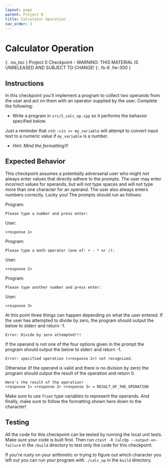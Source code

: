 ```yaml
---
layout: page
parent: Project 0
title: Calculator Operation
nav_order: 3
---
```


# Calculator Operation
{: .no_toc }
Project 0 Checkpoint - WARNING: THIS MATERIAL IS UNRELEASED AND SUBJECT TO CHANGE!
{: .fs-6 .fw-300 }

## Instructions

In this checkpoint you'll implement a program to collect two operands from the user and act on them with an operator supplied by the user. Complete the following:

- Write a program in ```src/5_calc_op.cpp``` so it performs the behavior specified below.

Just a reminder that ```std::cin >> my_variable``` will attempt to convert input text to a numeric value if ```my_variable``` is a number. 

- *Hint: Mind the formatting!!!*

## Expected Behavior

This checkpoint assumes a potentially adversarial user who might not always enter values that directly adhere to the prompts. The user may enter incorrect values for operands, but will not type spaces and will not type more than one character for an operand. The user also always enters numbers correctly. Lucky you! The prompts should run as follows:

Program:
```
Please type a number and press enter: 
```

User:
```
<response 1>
```

Program:
```
Please type a math operator (one of: + - * or /): 
```

User:
```
<response 2>
```

Program:
```
Please type another number and press enter: 
```

User:
```
<response 3>
```

At this point three things can happen depending on what the user entered. If the user has attempted to divide by zero, the program should output the below to stderr and return -1.

```
Error: Divide by zero attempted!!!

```

If the operand is not one of the four options given in the prompt the program should output the below to stderr and return -1.

```
Error: specified operation (<response 2>) not recognized.

```

Otherwise (if the operand is valid and there is no division by zero) the program should output the result of the operation and return 0.

```
Here's the result of the operation!
<response 1> <response 2> <response 3> = RESULT_OF_THE_OPERATION

```

Make sure to use ```float``` type variables to represent the operands. And finally, make sure to follow the formatting shown here down to the character!

## Testing

All the code for this checkpoint can be tested by running the local unit tests. Make sure your code is built first. Then run ```ctest -R CalcOp --output-on-failure``` in the ```/build``` directory to test only the code for this checkpoint.

If you're rusty on your arithmetic or trying to figure out which character you left out you can run your program with ```./calc_op``` in the ```build``` directory.